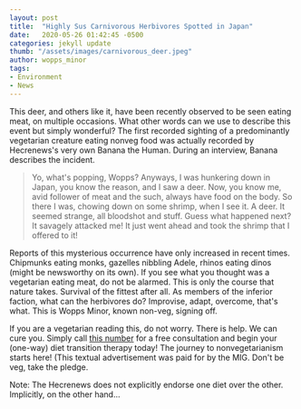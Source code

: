 ```yaml
---
layout: post
title:  "Highly Sus Carnivorous Herbivores Spotted in Japan"
date:   2020-05-26 01:42:45 -0500
categories: jekyll update
thumb: "/assets/images/carnivorous_deer.jpeg"
author: wopps_minor
tags:
- Environment
- News
---
```


This deer, and others like it, have been recently observed to be seen eating meat, on multiple occasions. What other words can we use to describe this event but simply wonderful? The first recorded sighting of a predominantly vegetarian creature eating nonveg food was actually recorded by Hecrenews's very own Banana the Human. During an interview, Banana describes the incident.

> Yo, what's popping, Wopps? Anyways, I was hunkering down in Japan, you know the reason, and I saw a deer. Now, you know me, avid follower of meat and the such, always have food on the body. So there I was,  chowing down on some shrimp, when I see it. A deer. It seemed strange, all bloodshot and stuff. Guess what happened next? It savagely attacked me! It just went ahead and took the shrimp that I offered to it!

Reports of this mysterious occurrence have only increased in recent times. Chipmunks eating monks, gazelles nibbling Adele, rhinos eating dinos (might be newsworthy on its own). If you see what you thought was a vegetarian eating meat, do not be alarmed. This is only the course that nature takes. Survival of the fittest after all. As members of the inferior faction, what can the herbivores do? Improvise, adapt, overcome, that's what. This is Wopps Minor, known non-veg, signing off.


If you are a vegetarian reading this, do not worry. There is help. We can cure you. Simply call [this number](https://www.youtube.com/watch?v=dQw4w9WgXcQ) for a free consultation and begin your (one-way) diet transition therapy today! The journey to nonvegetarianism starts here! (This textual advertisement was paid for by the MIG. Don't be veg, take the pledge.

Note: The Hecrenews does not explicitly endorse one diet over the other. Implicitly, on the other hand...
